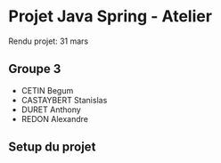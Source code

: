 # Projet Java Spring - Atelier

Rendu projet: 31 mars

## Groupe 3
- CETIN Begum
- CASTAYBERT Stanislas
- DURET Anthony
- REDON Alexandre

## Setup du projet
